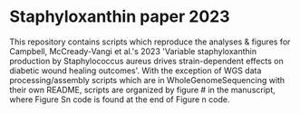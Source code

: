 # Staphyloxanthin paper 2023

This repository contains scripts which reproduce the analyses & figures for Campbell, McCready-Vangi et al.'s 2023 'Variable staphyloxanthin production by Staphylococcus aureus drives strain-dependent effects on diabetic wound healing outcomes'. With the exception of WGS data processing/assembly scripts which are in WholeGenomeSequencing with their own README, scripts are organized by figure # in the manuscript, where Figure Sn code is found at the end of Figure n code. 
